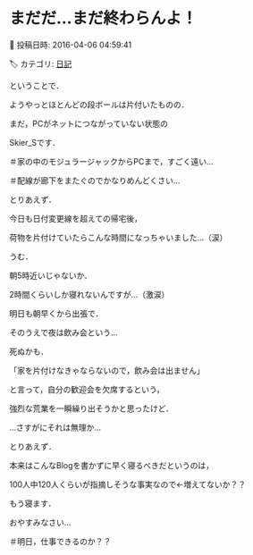 # まだだ…まだ終わらんよ！

📅 投稿日時: 2016-04-06 04:59:41

🏷️ カテゴリ: [日記](cc4b5682fb7b8b144980957a978653fb0.md)

ということで．


ようやっとほとんどの段ボールは片付いたものの．


まだ，PCがネットにつながっていない状態の


Skier_Sです．





＃家の中のモジュラージャックからPCまで，すごく遠い…


＃配線が廊下をまたぐのでかなりめんどくさい…





とりあえず．


今日も日付変更線を超えての帰宅後，


荷物を片付けていたらこんな時間になっちゃいました…（涙）


うむ．


朝5時近いじゃないか．


2時間くらいしか寝れないんですが…（激涙）





明日も朝早くから出張で．


そのうえで夜は飲み会という…


死ぬかも．


「家を片付けなきゃならないので，飲み会は出ません」


と言って，自分の歓迎会を欠席するという，


強烈な荒業を一瞬繰り出そうかと思ったけど．


…さすがにそれは無理か…





とりあえず．


本来はこんなBlogを書かずに早く寝るべきだというのは，


100人中120人くらいが指摘しそうな事実なので←増えてないか？？


もう寝ます．


おやすみなさい…





＃明日，仕事できるのか？？
